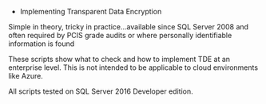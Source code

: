 * Implementing Transparent Data Encryption

Simple in theory, tricky in practice...available since SQL Server 2008 and often required by PCIS grade audits 
or where personally identifiable information is found

These scripts show what to check and how to implement TDE at an enterprise level.  This is not intended to be applicable to
cloud environments like Azure.

All scripts tested on SQL Server 2016 Developer edition.
